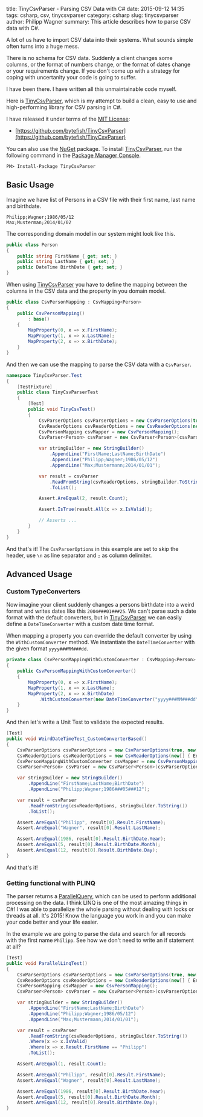 ﻿title: TinyCsvParser - Parsing CSV Data with C#
date: 2015-09-12 14:35
tags: csharp, csv, tinycsvparser
category: csharp
slug: tinycsvparser
author: Philipp Wagner
summary: This article describes how to parse CSV data with C#.

[TinyCsvParser]: https://github.com/bytefish/TinyCsvParser
[MIT License]: https://opensource.org/licenses/MIT

A lot of us have to import CSV data into their systems. What sounds simple often turns into a huge mess. 

There is no schema for CSV data. Suddenly a client changes some columns, or the format of numbers change, or the 
format of dates change or your requirements change. If you don't come up with a strategy for coping with uncertanity 
your code is going to suffer.

I have been there. I have written all this unmaintainable code myself.

Here is [TinyCsvParser], which is my attempt to build a clean, easy to use and high-performing library for CSV parsing in C#.

I have released it under terms of the [MIT License]:

* [https://github.com/bytefish/TinyCsvParser](https://github.com/bytefish/TinyCsvParser)

You can also use the [NuGet](https://www.nuget.org) package. To install [TinyCsvParser], run the following 
command in the [Package Manager Console](http://docs.nuget.org/consume/package-manager-console).

```
PM> Install-Package TinyCsvParser
```

## Basic Usage ##

Imagine we have list of Persons in a CSV file with their first name, last name and birthdate.

```
Philipp;Wagner;1986/05/12
Max;Musterman;2014/01/02
```

The corresponding domain model in our system might look like this.

```csharp
public class Person
{
    public string FirstName { get; set; }
    public string LastName { get; set; }
    public DateTime BirthDate { get; set; }
}
```

When using [TinyCsvParser] you have to define the mapping between the columns in the CSV data and the property in you domain model.

```csharp
public class CsvPersonMapping : CsvMapping<Person>
{
    public CsvPersonMapping()
        : base()
    {
        MapProperty(0, x => x.FirstName);
        MapProperty(1, x => x.LastName);
        MapProperty(2, x => x.BirthDate);
    }
}
```

And then we can use the mapping to parse the CSV data with a ``CsvParser``.

```csharp
namespace TinyCsvParser.Test
{
    [TestFixture]
    public class TinyCsvParserTest
    {
        [Test]
        public void TinyCsvTest()
        {
            CsvParserOptions csvParserOptions = new CsvParserOptions(true, new[] { ';' });
            CsvReaderOptions csvReaderOptions = new CsvReaderOptions(new[] { Environment.NewLine });
            CsvPersonMapping csvMapper = new CsvPersonMapping();
            CsvParser<Person> csvParser = new CsvParser<Person>(csvParserOptions, csvMapper);

            var stringBuilder = new StringBuilder()
                .AppendLine("FirstName;LastName;BirthDate")
                .AppendLine("Philipp;Wagner;1986/05/12")
                .AppendLine("Max;Mustermann;2014/01/01");

            var result = csvParser
                .ReadFromString(csvReaderOptions, stringBuilder.ToString())
                .ToList();

            Assert.AreEqual(2, result.Count);

            Assert.IsTrue(result.All(x => x.IsValid));

            // Asserts ...
        }
    }
}
```
   
And that's it! The ``CsvParserOptions`` in this example are set to skip the header, use ``\n`` as line separator and ``;`` as column delimiter.

## Advanced Usage ##

### Custom TypeConverters ###

Now imagine your client suddenly changes a persons birthdate into a weird format and writes dates like this ``2004###01###25``. We can't parse such 
a date format with the default converters, but in [TinyCsvParser] we can easily define a ``DateTimeConverter`` with a custom date time format.

When mapping a property you can override the default converter by using the ``WithCustomConverter`` method. We instantiate the ``DateTimeConverter`` with 
the given format ``yyyy###MM###dd``.

```csharp
private class CsvPersonMappingWithCustomConverter : CsvMapping<Person>
{
    public CsvPersonMappingWithCustomConverter()
    {
        MapProperty(0, x => x.FirstName);
        MapProperty(1, x => x.LastName);
        MapProperty(2, x => x.BirthDate)
            .WithCustomConverter(new DateTimeConverter("yyyy###MM###dd"));
    }
}
```

And then let's write a Unit Test to validate the expected results.

```csharp
[Test]
public void WeirdDateTimeTest_CustomConverterBased()
{
    CsvParserOptions csvParserOptions = new CsvParserOptions(true, new[] { ';' });
    CsvReaderOptions csvReaderOptions = new CsvReaderOptions(new[] { Environment.NewLine });
    CsvPersonMappingWithCustomConverter csvMapper = new CsvPersonMappingWithCustomConverter();
    CsvParser<Person> csvParser = new CsvParser<Person>(csvParserOptions, csvMapper);

    var stringBuilder = new StringBuilder()
        .AppendLine("FirstName;LastName;BirthDate")
        .AppendLine("Philipp;Wagner;1986###05###12");

    var result = csvParser
        .ReadFromString(csvReaderOptions, stringBuilder.ToString())
        .ToList();

    Assert.AreEqual("Philipp", result[0].Result.FirstName);
    Assert.AreEqual("Wagner", result[0].Result.LastName);

    Assert.AreEqual(1986, result[0].Result.BirthDate.Year);
    Assert.AreEqual(5, result[0].Result.BirthDate.Month);
    Assert.AreEqual(12, result[0].Result.BirthDate.Day);
}
```

And that's it!

### Getting functional with PLINQ ###

[ParallelQuery]: https://msdn.microsoft.com/en-us/library/system.linq.parallelquery(v=vs.100).aspx

The parser returns a [ParallelQuery], which can be used to perform additional processing on the data. I think LINQ is one of the most amazing things in C#! I was 
able to parallelize the whole parsing without dealing with locks or threads at all. It's 2015! Know the language you work in and you can make your code better and 
your life easier.

In the example we are going to parse the data and search for all records with the first name ``Philipp``. See how we don't need to write an if statement at all?

```csharp
[Test]
public void ParallelLinqTest()
{
    CsvParserOptions csvParserOptions = new CsvParserOptions(true, new[] { ';' });
    CsvReaderOptions csvReaderOptions = new CsvReaderOptions(new[] { Environment.NewLine });
    CsvPersonMapping csvMapper = new CsvPersonMapping();
    CsvParser<Person> csvParser = new CsvParser<Person>(csvParserOptions, csvMapper);

    var stringBuilder = new StringBuilder()
        .AppendLine("FirstName;LastName;BirthDate")
        .AppendLine("Philipp;Wagner;1986/05/12")
        .AppendLine("Max;Mustermann;2014/01/01");

    var result = csvParser
        .ReadFromString(csvReaderOptions, stringBuilder.ToString())
        .Where(x => x.IsValid)
        .Where(x => x.Result.FirstName == "Philipp")
        .ToList();

    Assert.AreEqual(1, result.Count);

    Assert.AreEqual("Philipp", result[0].Result.FirstName);
    Assert.AreEqual("Wagner", result[0].Result.LastName);

    Assert.AreEqual(1986, result[0].Result.BirthDate.Year);
    Assert.AreEqual(5, result[0].Result.BirthDate.Month);
    Assert.AreEqual(12, result[0].Result.BirthDate.Day);
}
```